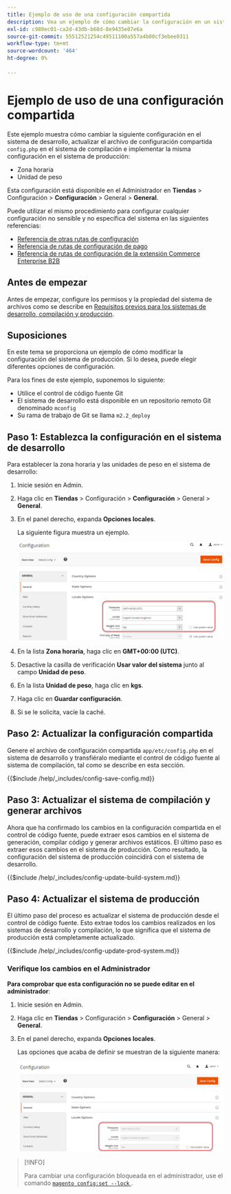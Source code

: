 ```yaml
---
title: Ejemplo de uso de una configuración compartida
description: Vea un ejemplo de cómo cambiar la configuración en un sistema de desarrollo con un archivo de configuración compartido.
exl-id: c980ec01-ca2d-43db-b68d-8e9435e07e6a
source-git-commit: 55512521254c49511100a557a4b00cf3ebee0311
workflow-type: tm+mt
source-wordcount: '464'
ht-degree: 0%

---
```


# Ejemplo de uso de una configuración compartida

Este ejemplo muestra cómo cambiar la siguiente configuración en el sistema de desarrollo, actualizar el archivo de configuración compartida `config.php` en el sistema de compilación e implementar la misma configuración en el sistema de producción:

- Zona horaria
- Unidad de peso

Esta configuración está disponible en el Administrador en **Tiendas** > Configuración > **Configuración** > General > **General**.

Puede utilizar el mismo procedimiento para configurar cualquier configuración no sensible y no específica del sistema en las siguientes referencias:

- [Referencia de otras rutas de configuración](../reference/config-reference-general.md)
- [Referencia de rutas de configuración de pago](../reference/config-reference-payment.md)
- [Referencia de rutas de configuración de la extensión Commerce Enterprise B2B](../reference/config-reference-b2b.md)

## Antes de empezar

Antes de empezar, configure los permisos y la propiedad del sistema de archivos como se describe en [Requisitos previos para los sistemas de desarrollo, compilación y producción](../deployment/prerequisites.md).

## Suposiciones

En este tema se proporciona un ejemplo de cómo modificar la configuración del sistema de producción. Si lo desea, puede elegir diferentes opciones de configuración.

Para los fines de este ejemplo, suponemos lo siguiente:

- Utilice el control de código fuente Git
- El sistema de desarrollo está disponible en un repositorio remoto Git denominado `mconfig`
- Su rama de trabajo de Git se llama `m2.2_deploy`

## Paso 1: Establezca la configuración en el sistema de desarrollo

Para establecer la zona horaria y las unidades de peso en el sistema de desarrollo:

1. Inicie sesión en Admin.
1. Haga clic en **Tiendas** > Configuración > **Configuración** > General > **General**.
1. En el panel derecho, expanda **Opciones locales**.

   La siguiente figura muestra un ejemplo.

   ![Establecer opciones de configuración regional en el sistema de desarrollo](../../assets/configuration/split-deploy-set-locale.png)

1. En la lista **Zona horaria**, haga clic en **GMT+00:00 (UTC)**.
1. Desactive la casilla de verificación **Usar valor del sistema** junto al campo **Unidad de peso**.
1. En la lista **Unidad de peso**, haga clic en **kgs**.
1. Haga clic en **Guardar configuración**.
1. Si se le solicita, vacíe la caché.

## Paso 2: Actualizar la configuración compartida

Genere el archivo de configuración compartida `app/etc/config.php` en el sistema de desarrollo y transfiéralo mediante el control de código fuente al sistema de compilación, tal como se describe en esta sección.

{{$include /help/_includes/config-save-config.md}}

## Paso 3: Actualizar el sistema de compilación y generar archivos

Ahora que ha confirmado los cambios en la configuración compartida en el control de código fuente, puede extraer esos cambios en el sistema de generación, compilar código y generar archivos estáticos. El último paso es extraer esos cambios en el sistema de producción. Como resultado, la configuración del sistema de producción coincidirá con el sistema de desarrollo.

{{$include /help/_includes/config-update-build-system.md}}

## Paso 4: Actualizar el sistema de producción

El último paso del proceso es actualizar el sistema de producción desde el control de código fuente. Esto extrae todos los cambios realizados en los sistemas de desarrollo y compilación, lo que significa que el sistema de producción está completamente actualizado.

{{$include /help/_includes/config-update-prod-system.md}}

### Verifique los cambios en el Administrador

**Para comprobar que esta configuración no se puede editar en el administrador**:

1. Inicie sesión en Admin.
1. Haga clic en **Tiendas** > Configuración > **Configuración** > General > **General**.
1. En el panel derecho, expanda **Opciones locales**.

   Las opciones que acaba de definir se muestran de la siguiente manera:

   ![Opciones de configuración no editables en el administrador](../../assets/configuration/split-deploy-not-editable.png)

>[!INFO]
>
>Para cambiar una configuración bloqueada en el administrador, use el comando [`magento config:set --lock` ](../cli/set-configuration-values.md).

<!-- Last updated from includes: 2024-07-18 15:50:54 -->
